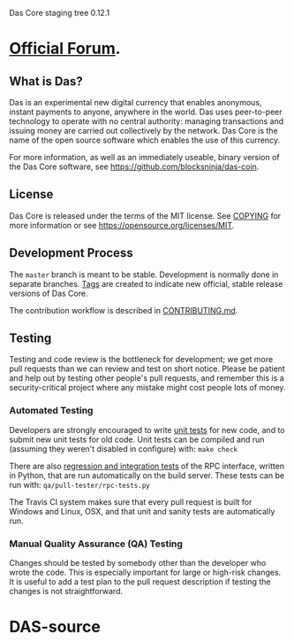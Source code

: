 Das Core staging tree 0.12.1

[Official Forum](https://bitcointalk.org/index.php?topic=1988059.0).
===============================


What is Das?
----------------

Das is an experimental new digital currency that enables anonymous, instant
payments to anyone, anywhere in the world. Das uses peer-to-peer technology
to operate with no central authority: managing transactions and issuing money
are carried out collectively by the network. Das Core is the name of the open
source software which enables the use of this currency.

For more information, as well as an immediately useable, binary version of
the Das Core software, see https://github.com/blocksninja/das-coin.


License
-------

Das Core is released under the terms of the MIT license. See [COPYING](COPYING) for more
information or see https://opensource.org/licenses/MIT.

Development Process
-------------------

The `master` branch is meant to be stable. Development is normally done in separate branches.
[Tags](https://github.com/blocksninja/das-coin/tags) are created to indicate new official,
stable release versions of Das Core.

The contribution workflow is described in [CONTRIBUTING.md](CONTRIBUTING.md).

Testing
-------

Testing and code review is the bottleneck for development; we get more pull
requests than we can review and test on short notice. Please be patient and help out by testing
other people's pull requests, and remember this is a security-critical project where any mistake might cost people
lots of money.

### Automated Testing

Developers are strongly encouraged to write [unit tests](/doc/unit-tests.md) for new code, and to
submit new unit tests for old code. Unit tests can be compiled and run
(assuming they weren't disabled in configure) with: `make check`

There are also [regression and integration tests](/qa) of the RPC interface, written
in Python, that are run automatically on the build server.
These tests can be run with: `qa/pull-tester/rpc-tests.py`

The Travis CI system makes sure that every pull request is built for Windows
and Linux, OSX, and that unit and sanity tests are automatically run.

### Manual Quality Assurance (QA) Testing

Changes should be tested by somebody other than the developer who wrote the
code. This is especially important for large or high-risk changes. It is useful
to add a test plan to the pull request description if testing the changes is
not straightforward.

# DAS-source
